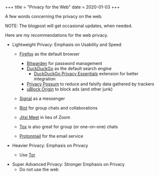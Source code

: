 +++
title = "Privacy for the Web"
date = 2020-01-03
+++

A few words concerning the privacy on the web.

NOTE: The blogpost will get occasional updates, when needed.

Here are my recommendations for the web privacy.

- Lightweight Privacy: Emphasis on Usability and Speed

  - [Firefox](https://www.mozilla.org/en-US/firefox/new/) as the default browser

    - [Bitwarden](https://addons.mozilla.org/en-US/firefox/addon/bitwarden-password-manager/) for password management
    - [DuckDuckGo](https://duckduckgo.com/) as the default search engine
      - [DuckDuckGo Privacy Essentials](https://addons.mozilla.org/en-US/firefox/addon/duckduckgo-for-firefox/) extension for better integration
    - [Privacy Possum](https://addons.mozilla.org/en-US/firefox/addon/privacy-possum/) to reduce and falsify data gathered by trackers
    - [uBlock Origin](https://addons.mozilla.org/en-US/firefox/addon/ublock-origin/) to block ads (and other junk)

  - [Signal](https://signal.org/) as a messenger
  - [Riot](https://about.riot.im/) for group chats and collaborations
  - [Jitsi Meet](https://jitsi.org/jitsi-meet/) in lieu of Zoom
  - [Tox](https://tox.chat/) is also great for group (or one-on-one) chats
  - [Protonmail](https://protonmail.com/) for the email service

- Heavier Privacy: Emphasis on Privacy
  - Use [Tor](https://www.torproject.org/)

* Super Advanced Privacy: Stronger Emphasis on Privacy
  - Do not use the web
